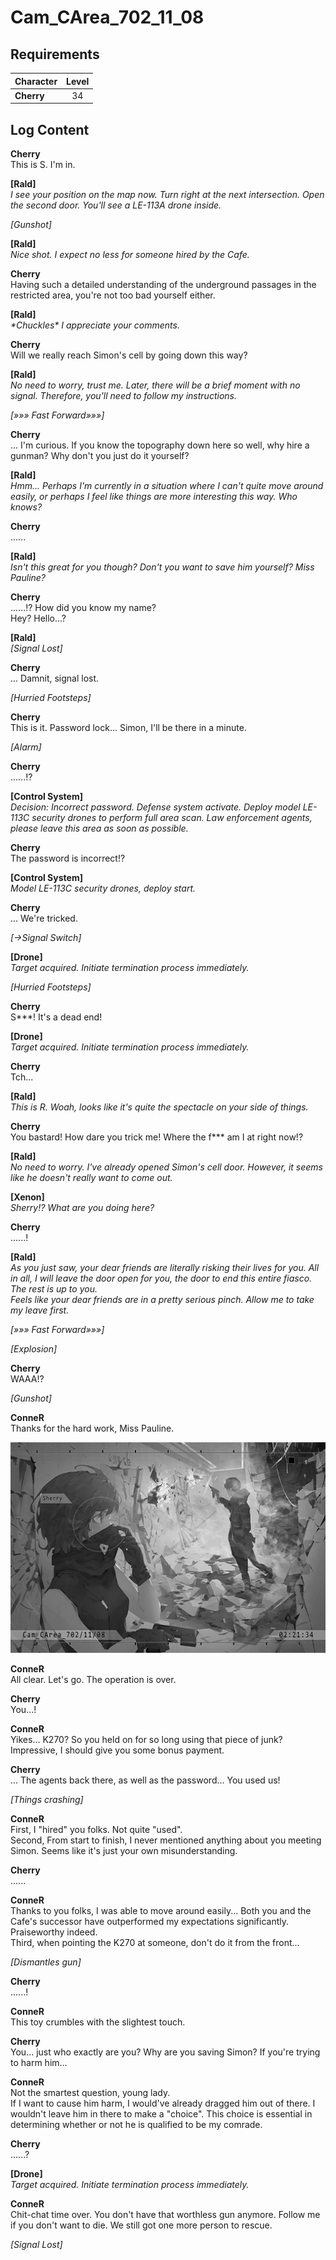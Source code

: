 # Cam_CArea_702_11_08
## Requirements
|Character |Level|
|----------|:---:|
|**Cherry**| 34  |

## Log Content
**Cherry**<br>
This is S. I'm in.

**[Rald]**<br>
*I see your position on the map now. Turn right at the next intersection. Open the second door. You'll see a LE\-113A drone inside.*

*\[Gunshot\]*

**[Rald]**<br>
*Nice shot. I expect no less for someone hired by the Cafe.*

**Cherry**<br>
Having such a detailed understanding of the underground passages in the restricted area, you're not too bad yourself either.

**[Rald]**<br>
*\*Chuckles\* I appreciate your comments.*

**Cherry**<br>
Will we really reach Simon's cell by going down this way?

**[Rald]**<br>
*No need to worry, trust me. Later, there will be a brief moment with no signal. Therefore, you'll need to follow my instructions.*

*[»»» Fast Forward»»»]*

**Cherry**<br>
... I'm curious. If you know the topography down here so well, why hire a gunman? Why don't you just do it yourself?

**[Rald]**<br>
*Hmm... Perhaps I'm currently in a situation where I can't quite move around easily, or perhaps I feel like things are more interesting this way. Who knows?*

**Cherry**<br>
......

**[Rald]**<br>
*Isn't this great for you though? Don't you want to save him yourself? Miss Pauline?*

**Cherry**<br>
......!? How did you know my name?<br>
Hey? Hello...?

**[Rald]**<br>
*[Signal Lost]*

**Cherry**<br>
... Damnit, signal lost.

*\[Hurried Footsteps\]*

**Cherry**<br>
This is it. Password lock... Simon, I'll be there in a minute.

*\[Alarm\]*

**Cherry**<br>
......!?

**[Control System]**<br>
*Decision: Incorrect password. Defense system activate. Deploy model LE\-113C security drones to perform full area scan. Law enforcement agents, please leave this area as soon as possible.*

**Cherry**<br>
The password is incorrect!?

**[Control System]**<br>
*Model LE\-113C security drones, deploy start.*

**Cherry**<br>
... We're tricked.

*[→Signal Switch]*

**[Drone]**<br>
*Target acquired. Initiate termination process immediately.*

*\[Hurried Footsteps\]*

**Cherry**<br>
S\*\*\*! It's a dead end!

**[Drone]**<br>
*Target acquired. Initiate termination process immediately.*

**Cherry**<br>
Tch...

**[Rald]**<br>
*This is R. Woah, looks like it's quite the spectacle on your side of things.*

**Cherry**<br>
You bastard! How dare you trick me! Where the f\*\*\* am I at right now!?

**[Rald]**<br>
*No need to worry. I've already opened Simon's cell door. However, it seems like he doesn't really want to come out.*

**[Xenon]**<br>
*Sherry!? What are you doing here?*

**Cherry**<br>
......!

**[Rald]**<br>
*As you just saw, your dear friends are literally risking their lives for you. All in all, I will leave the door open for you, the door to end this entire fiasco. The rest is up to you.<br>
Feels like your dear friends are in a pretty serious pinch. Allow me to take my leave first.*

*[»»» Fast Forward»»»]*

*\[Explosion\]*

**Cherry**<br>
WAAA!?

*\[Gunshot\]*

**ConneR**<br>
Thanks for the hard work, Miss Pauline.

![chos4301.png](./attachments/chos4301.png)

**ConneR**<br>
All clear. Let's go. The operation is over.

**Cherry**<br>
You...!

**ConneR**<br>
Yikes... K270? So you held on for so long using that piece of junk? Impressive, I should give you some bonus payment.

**Cherry**<br>
... The agents back there, as well as the password... You used us!

*\[Things crashing\]*

**ConneR**<br>
First, I "hired" you folks. Not quite "used".<br>
Second, From start to finish, I never mentioned anything about you meeting Simon. Seems like it's just your own misunderstanding.

**Cherry**<br>
......

**ConneR**<br>
Thanks to you folks, I was able to move around easily... Both you and the Cafe's successor have outperformed my expectations significantly. Praiseworthy indeed.<br>
Third, when pointing the K270 at someone, don't do it from the front...

*\[Dismantles gun\]*

**Cherry**<br>
......!

**ConneR**<br>
This toy crumbles with the slightest touch.

**Cherry**<br>
You... just who exactly are you? Why are you saving Simon? If you're trying to harm him...

**ConneR**<br>
Not the smartest question, young lady.<br>
If I want to cause him harm, I would've already dragged him out of there. I wouldn't leave him in there to make a "choice". This choice is essential in determining whether or not he is qualified to be my comrade.

**Cherry**<br>
......?

**[Drone]**<br>
*Target acquired. Initiate termination process immediately.*

**ConneR**<br>
Chit\-chat time over. You don't have that worthless gun anymore. Follow me if you don't want to die. We still got one more person to rescue.

*[Signal Lost]*
